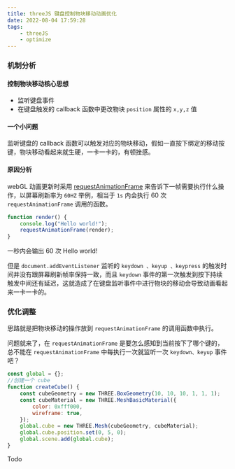 ```yaml
---
title: threeJS 键盘控制物块移动动画优化
date: 2022-08-04 17:59:28
tags: 
    - threeJS
    - optimize
---
```


### 机制分析

#### 控制物块移动核心思想

-   监听键盘事件
-   在键盘触发的 callback 函数中更改物块 `position` 属性的 `x,y,z` 值

#### 一个小问题

监听键盘的 callback 函数可以触发对应的物块移动，假如一直按下绑定的移动按键，物块移动看起来就生硬，一卡一卡的，有顿挫感。

#### 原因分析

webGL 动画更新时采用 [requestAnimationFrame](https://developer.mozilla.org/en-US/docs/Web/API/window/requestAnimationFrame) 来告诉下一帧需要执行什么操作，以屏幕刷新率为 `60HZ` 举例，相当于 `1s` 内会执行 60 次 `requestAnimationFrame` 调用的函数。

```javascript
function render() {
	console.log("Hello world!");
	requestAnimationFrame(render);
}
```
一秒内会输出 60 次 Hello world!


但是 `document.addEventListener` 监听的 `keydown 、keyup 、keypress` 的触发时间并没有跟屏幕刷新帧率保持一致，而且 `keydown` 事件的第一次触发到按下持续触发中间还有延迟，这就造成了在键盘监听事件中进行物块的移动会导致动画看起来一卡一卡的。


### 优化调整
思路就是把物块移动的操作放到 `requestAnimationFrame` 的调用函数中执行。

问题就来了，在 `requestAnimationFrame` 是要怎么感知到当前按下了哪个键的，总不能在  `requestAnimationFrame`  中每执行一次就监听一次 `keydown、keyup` 事件吧？

```javascript
const global = {};
//创建一个 cube
function createCube() {
	const cubeGeometry = new THREE.BoxGeometry(10, 10, 10, 1, 1, 1);
	const cubeMaterial = new THREE.MeshBasicMaterial({
		color: 0xfff000,
		wireframe: true,
	});
	global.cube = new THREE.Mesh(cubeGeometry, cubeMaterial);
	global.cube.position.set(0, 5, 0);
	global.scene.add(global.cube);
}
```


Todo
